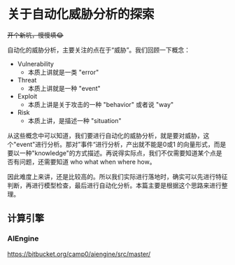 # 关于自动化威胁分析的探索

~~开个新坑，慢慢填😂~~

自动化的威胁分析，主要关注的点在于“威胁”。我们回顾一下概念：

-   Vulnerability
    -   本质上讲就是一类 "error"
-   Threat
    -   本质上讲就是一种 "event"
-   Exploit
    -   本质上讲是关于攻击的一种 "behavior" 或者说 "way"
-   Risk
    -   本质上讲，是描述一种 "situation"

从这些概念中可以知道，我们要进行自动化的威胁分析，就是要对威胁，这个"event"进行分析。那对”事件“进行分析，产出就不能是0或1 的向量形式，而是要以一种"knowledge"的方式描述。再说得实际点，我们不仅需要知道某个点是否有问题，还需要知道 who what  when where how。

因此难度上来讲，还是比较高的。所以我们实际进行落地时，确实可以先进行特征判断，再进行模型检查，最后进行自动化分析。本篇主要是根据这个思路来进行整理。



## 计算引擎

### AIEngine

https://bitbucket.org/camp0/aiengine/src/master/